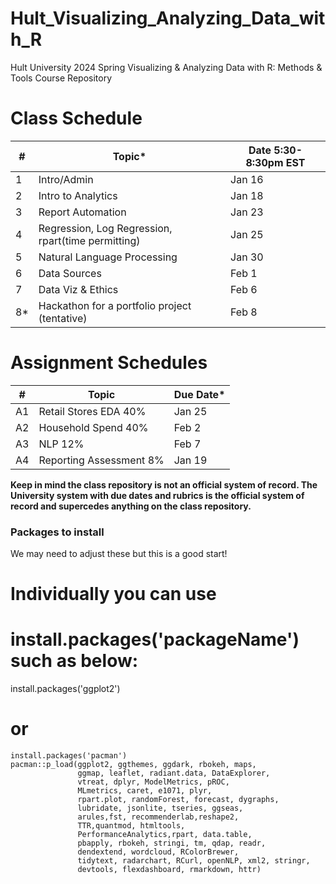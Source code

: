 # Hult_Visualizing_Analyzing_Data_with_R
Hult University 2024 Spring Visualizing &amp; Analyzing Data with R: Methods &amp; Tools Course Repository

# Class Schedule

| #   |Topic*                                             |Date 5:30-8:30pm EST   |
|-----|--------------------------------------------------|-----------------------|
| 1   |Intro/Admin                                       |Jan 16                 |
| 2   |Intro to Analytics                                |Jan 18                 |
| 3   |Report Automation                                 |Jan 23                 |
| 4   |Regression, Log Regression, rpart(time permitting)|Jan 25                 |
| 5   |Natural Language Processing                       |Jan 30                 |
| 6   |Data Sources                                      |Feb 1                  |
| 7   |Data Viz & Ethics                                 |Feb 6                  |
| 8*  |Hackathon for a portfolio project (tentative)     |Feb 8                  |

# Assignment Schedules

| #   |Topic                                             |Due Date*              |
|-----|--------------------------------------------------|-----------------------|
| A1  |Retail Stores EDA 40%                             |Jan 25                 |
| A2  |Household Spend 40%                               |Feb 2                  |
| A3  |NLP   12%                                         |Feb 7                  |
| A4  |Reporting Assessment 8%                           |Jan 19                 |


**Keep in mind the class repository is not an official system of record.  The University system with due dates and rubrics is the official system of record and supercedes anything on the class repository.**


### Packages to install

We may need to adjust these but this is a good start!

# Individually you can use 
# install.packages('packageName') such as below:
install.packages('ggplot2')

# or 
```
install.packages('pacman')
pacman::p_load(ggplot2, ggthemes, ggdark, rbokeh, maps, 
               ggmap, leaflet, radiant.data, DataExplorer,
               vtreat, dplyr, ModelMetrics, pROC,
               MLmetrics, caret, e1071, plyr, 
               rpart.plot, randomForest, forecast, dygraphs,
               lubridate, jsonlite, tseries, ggseas,
               arules,fst, recommenderlab,reshape2,
               TTR,quantmod, htmltools,
               PerformanceAnalytics,rpart, data.table,
               pbapply, rbokeh, stringi, tm, qdap, readr,
               dendextend, wordcloud, RColorBrewer,
               tidytext, radarchart, RCurl, openNLP, xml2, stringr,
               devtools, flexdashboard, rmarkdown, httr)
```